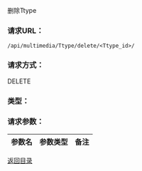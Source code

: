 删除Ttype

### **请求URL：**

`/api/multimedia/Ttype/delete/<Ttype_id>/`

### **请求方式：**

DELETE

### **类型：**

### **请求参数：**

|参数名|参数类型|备注|
|:--|:--|:--|

[返回目录](../base.md)